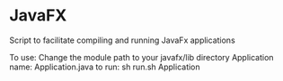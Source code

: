 # JavaFX
Script to facilitate compiling and running JavaFx applications

To use:
Change the module path to your javafx/lib directory
Application name: Application.java
to run: sh run.sh Application
